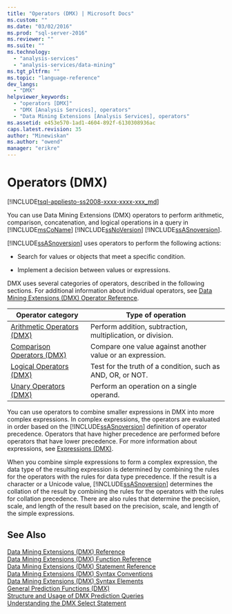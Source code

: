 ```yaml
---
title: "Operators (DMX) | Microsoft Docs"
ms.custom: ""
ms.date: "03/02/2016"
ms.prod: "sql-server-2016"
ms.reviewer: ""
ms.suite: ""
ms.technology: 
  - "analysis-services"
  - "analysis-services/data-mining"
ms.tgt_pltfrm: ""
ms.topic: "language-reference"
dev_langs: 
  - "DMX"
helpviewer_keywords: 
  - "operators [DMX]"
  - "DMX [Analysis Services], operators"
  - "Data Mining Extensions [Analysis Services], operators"
ms.assetid: e453e570-1ad1-4604-892f-6130308936ac
caps.latest.revision: 35
author: "Minewiskan"
ms.author: "owend"
manager: "erikre"
---
```

# Operators (DMX)
[!INCLUDE[tsql-appliesto-ss2008-xxxx-xxxx-xxx_md](../includes/tsql-appliesto-ss2008-xxxx-xxxx-xxx-md.md)]

  You can use Data Mining Extensions (DMX) operators to perform arithmetic, comparison, concatenation, and logical operations in a query in [!INCLUDE[msCoName](../includes/msconame-md.md)] [!INCLUDE[ssNoVersion](../includes/ssnoversion-md.md)] [!INCLUDE[ssASnoversion](../includes/ssasnoversion-md.md)].  
  
 [!INCLUDE[ssASnoversion](../includes/ssasnoversion-md.md)] uses operators to perform the following actions:  
  
-   Search for values or objects that meet a specific condition.  
  
-   Implement a decision between values or expressions.  
  
 DMX uses several categories of operators, described in the following sections. For additional information about individual operators, see [Data Mining Extensions &#40;DMX&#41; Operator Reference](../dmx/data-mining-extensions-dmx-operator-reference.md).  
  
|Operator category|Type of operation|  
|-----------------------|-----------------------|  
|[Arithmetic Operators &#40;DMX&#41;](../dmx/operators-arithmetic.md)|Perform addition, subtraction, multiplication, or division.|  
|[Comparison Operators &#40;DMX&#41;](../dmx/operators-comparison.md)|Compare one value against another value or an expression.|  
|[Logical Operators &#40;DMX&#41;](../dmx/operators-logical.md)|Test for the truth of a condition, such as AND, OR, or NOT.|  
|[Unary Operators &#40;DMX&#41;](../dmx/operators-unary.md)|Perform an operation on a single operand.|  
  
 You can use operators to combine smaller expressions in DMX into more complex expressions. In complex expressions, the operators are evaluated in order based on the [!INCLUDE[ssASnoversion](../includes/ssasnoversion-md.md)] definition of operator precedence. Operators that have higher precedence are performed before operators that have lower precedence. For more information about expressions, see [Expressions &#40;DMX&#41;](../dmx/expressions-dmx.md).  
  
 When you combine simple expressions to form a complex expression, the data type of the resulting expression is determined by combining the rules for the operators with the rules for data type precedence. If the result is a character or a Unicode value, [!INCLUDE[ssASnoversion](../includes/ssasnoversion-md.md)] determines the collation of the result by combining the rules for the operators with the rules for collation precedence. There are also rules that determine the precision, scale, and length of the result based on the precision, scale, and length of the simple expressions.  
  
## See Also  
 [Data Mining Extensions &#40;DMX&#41; Reference](../dmx/data-mining-extensions-dmx-reference.md)   
 [Data Mining Extensions &#40;DMX&#41; Function Reference](../dmx/data-mining-extensions-dmx-function-reference.md)   
 [Data Mining Extensions &#40;DMX&#41; Statement Reference](../dmx/data-mining-extensions-dmx-statements.md)   
 [Data Mining Extensions &#40;DMX&#41; Syntax Conventions](../dmx/data-mining-extensions-dmx-syntax-conventions.md)   
 [Data Mining Extensions &#40;DMX&#41; Syntax Elements](../dmx/data-mining-extensions-dmx-syntax-elements.md)   
 [General Prediction Functions &#40;DMX&#41;](../dmx/general-prediction-functions-dmx.md)   
 [Structure and Usage of DMX Prediction Queries](../dmx/structure-and-usage-of-dmx-prediction-queries.md)   
 [Understanding the DMX Select Statement](../dmx/understanding-the-dmx-select-statement.md)  
  
  
